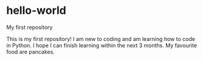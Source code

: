# hello-world
My first repository

This is my first repository! I am new to coding and am learning how to code in Python. I hope I can finish learning within the next 3 months.
My favourite food are pancakes.
